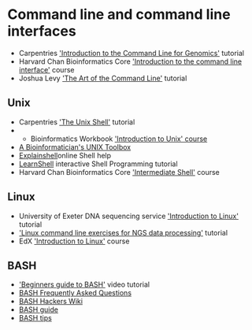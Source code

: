 # Command line and command line interfaces

- Carpentries   ['Introduction to the Command Line for Genomics'](https://datacarpentry.org/shell-genomics/) tutorial
- Harvard Chan Bioinformatics Core ['Introduction to the command line interface'](https://hbctraining.github.io/Training-modules/Intro_shell/) course
- Joshua Levy ['The Art of the Command Line'](https://github.com/jlevy/the-art-of-command-line) tutorial

## Unix

- Carpentries ['The Unix Shell'](https://swcarpentry.github.io/shell-novice/) tutorial
- - Bioinformatics Workbook ['Introduction to Unix' course](https://bioinformaticsworkbook.org/Appendix/Unix/unix-basics-1.html#gsc.tab=0)
- [A Bioinformatician's UNIX Toolbox](http://lh3lh3.users.sourceforge.net/biounix.shtml#xargs)
- [Explainshell](https://explainshell.com/)online Shell help
- [LearnShell](https://www.learnshell.org/) interactive Shell Programming tutorial
- Harvard Chan Bioinformatics Core  ['Intermediate Shell'](https://github.com/hbctraining/Training-modules/tree/master/Intermediate_shell) course

## Linux 

- University of Exeter DNA sequencing service ['Introduction to Linux'](https://biomedicalhub.github.io/linux-intro/) tutorial
- ['](https://userweb.eng.gla.ac.uk/umer.ijaz/bioinformatics/linux.html)[Linux command line exercises for NGS data processing'](https://userweb.eng.gla.ac.uk/umer.ijaz/bioinformatics/linux.html) tutorial
- EdX ['Introduction to Linux'](https://www.edx.org/course/introduction-to-linux) course

## BASH

-  ['](https://www.youtube.com/watch?v=oxuRxtrO2Ag)[Beginners guide to BASH'](https://www.youtube.com/watch?v=oxuRxtrO2Ag) video tutorial
- [BASH Frequently Asked Questions](http://mywiki.wooledge.org/BashFAQ)
- [BASH Hackers Wiki](https://wiki.bash-hackers.org/doku.php)
- [BASH guide](http://mywiki.wooledge.org/BashGuide)
- [BASH tips](https://jvns.ca/blog/2017/03/26/bash-quirks/)
